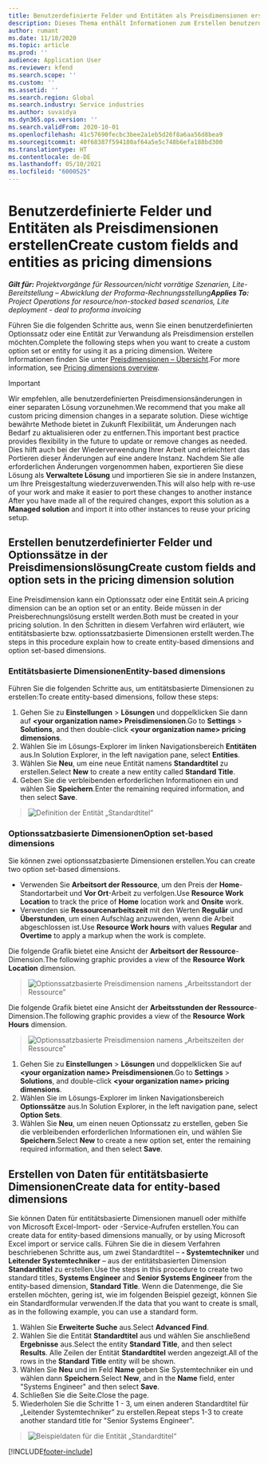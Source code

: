 ```yaml
---
title: Benutzerdefinierte Felder und Entitäten als Preisdimensionen erstellen
description: Dieses Thema enthält Informationen zum Erstellen benutzerdefinierter Optionssätze oder Entitäten.
author: rumant
ms.date: 11/18/2020
ms.topic: article
ms.prod: ''
audience: Application User
ms.reviewer: kfend
ms.search.scope: ''
ms.custom: ''
ms.assetid: ''
ms.search.region: Global
ms.search.industry: Service industries
ms.author: suvaidya
ms.dyn365.ops.version: ''
ms.search.validFrom: 2020-10-01
ms.openlocfilehash: 41c57690fecbc3bee2a1eb5d26f8a6aa56d8bea9
ms.sourcegitcommit: 40f68387f594180af64a5e5c748b6efa188bd300
ms.translationtype: HT
ms.contentlocale: de-DE
ms.lasthandoff: 05/10/2021
ms.locfileid: "6000525"
---
```

# <a name="create-custom-fields-and-entities-as-pricing-dimensions"></a><span data-ttu-id="a6158-103">Benutzerdefinierte Felder und Entitäten als Preisdimensionen erstellen</span><span class="sxs-lookup"><span data-stu-id="a6158-103">Create custom fields and entities as pricing dimensions</span></span>

<span data-ttu-id="a6158-104">_**Gilt für:** Projektvorgänge für Ressourcen/nicht vorrätige Szenarien, Lite-Bereitstellung – Abwicklung der Proforma-Rechnungsstellung_</span><span class="sxs-lookup"><span data-stu-id="a6158-104">_**Applies To:** Project Operations for resource/non-stocked based scenarios, Lite deployment - deal to proforma invoicing_</span></span>

<span data-ttu-id="a6158-105">Führen Sie die folgenden Schritte aus, wenn Sie einen benutzerdefinierten Optionssatz oder eine Entität zur Verwandung als Preisdimension erstellen möchten.</span><span class="sxs-lookup"><span data-stu-id="a6158-105">Complete the following steps when you want to create a custom option set or entity for using it as a pricing dimension.</span></span> <span data-ttu-id="a6158-106">Weitere Informationen finden Sie unter [Preisdimensionen – Übersicht](pricing-dimensions-overview.md).</span><span class="sxs-lookup"><span data-stu-id="a6158-106">For more information, see [Pricing dimensions overview](pricing-dimensions-overview.md).</span></span>  

> [!IMPORTANT]
> <span data-ttu-id="a6158-107">Wir empfehlen, alle benutzerdefinierten Preisdimensionsänderungen in einer separaten Lösung vorzunehmen.</span><span class="sxs-lookup"><span data-stu-id="a6158-107">We recommend that you make all custom pricing dimension changes in a separate solution.</span></span> <span data-ttu-id="a6158-108">Diese wichtige bewährte Methode bietet in Zukunft Flexibilität, um Änderungen nach Bedarf zu aktualisieren oder zu entfernen.</span><span class="sxs-lookup"><span data-stu-id="a6158-108">This important best practice provides flexibility in the future to update or remove changes as needed.</span></span> <span data-ttu-id="a6158-109">Dies hilft auch bei der Wiederverwendung Ihrer Arbeit und erleichtert das Portieren dieser Änderungen auf eine andere Instanz. Nachdem Sie alle erforderlichen Änderungen vorgenommen haben, exportieren Sie diese Lösung als **Verwaltete Lösung** und importieren Sie sie in andere Instanzen, um Ihre Preisgestaltung wiederzuverwenden.</span><span class="sxs-lookup"><span data-stu-id="a6158-109">This will also help with re-use of your work and make it easier to port these changes to another instance After you have made all of the required changes, export this solution as a **Managed solution** and import it into other instances to reuse your pricing setup.</span></span>

  
## <a name="create-custom-fields-and-option-sets-in-the-pricing-dimension-solution"></a><span data-ttu-id="a6158-110">Erstellen benutzerdefinierter Felder und Optionssätze in der Preisdimensionslösung</span><span class="sxs-lookup"><span data-stu-id="a6158-110">Create custom fields and option sets in the pricing dimension solution</span></span>

<span data-ttu-id="a6158-111">Eine Preisdimension kann ein Optionssatz oder eine Entität sein.</span><span class="sxs-lookup"><span data-stu-id="a6158-111">A pricing dimension can be an option set or an entity.</span></span> <span data-ttu-id="a6158-112">Beide müssen in der Preisberechnungslösung erstellt werden.</span><span class="sxs-lookup"><span data-stu-id="a6158-112">Both must be created in your pricing solution.</span></span> <span data-ttu-id="a6158-113">In den Schritten in diesem Verfahren wird erläutert, wie entitätsbasierte bzw. optionssatzbasierte Dimensionen erstellt werden.</span><span class="sxs-lookup"><span data-stu-id="a6158-113">The steps in this procedure explain how to create entity-based dimensions and option set-based dimensions.</span></span>

### <a name="entity-based-dimensions"></a><span data-ttu-id="a6158-114">Entitätsbasierte Dimensionen</span><span class="sxs-lookup"><span data-stu-id="a6158-114">Entity-based dimensions</span></span>
<span data-ttu-id="a6158-115">Führen Sie die folgenden Schritte aus, um entitätsbasierte Dimensionen zu erstellen:</span><span class="sxs-lookup"><span data-stu-id="a6158-115">To create entity-based dimensions, follow these steps:</span></span>

1. <span data-ttu-id="a6158-116">Gehen Sie zu **Einstellungen** > **Lösungen** und doppelklicken Sie dann auf **\<your organization name> Preisdimensionen**.</span><span class="sxs-lookup"><span data-stu-id="a6158-116">Go to **Settings** > **Solutions**, and then double-click **\<your organization name> pricing dimensions**.</span></span>
2. <span data-ttu-id="a6158-117">Wählen Sie im Lösungs-Explorer im linken Navigationsbereich **Entitäten** aus.</span><span class="sxs-lookup"><span data-stu-id="a6158-117">In Solution Explorer, in the left navigation pane, select **Entities**.</span></span>
3. <span data-ttu-id="a6158-118">Wählen Sie **Neu**, um eine neue Entität namens **Standardtitel** zu erstellen.</span><span class="sxs-lookup"><span data-stu-id="a6158-118">Select **New** to create a new entity called **Standard Title**.</span></span> 
4. <span data-ttu-id="a6158-119">Geben Sie die verbleibenden erforderlichen Informationen ein und wählen Sie **Speichern**.</span><span class="sxs-lookup"><span data-stu-id="a6158-119">Enter the remaining required information, and then select **Save**.</span></span>

> ![Definition der Entität „Standardtitel”](media/Standard-Title-entity-definition.png)

### <a name="option-set-based-dimensions"></a><span data-ttu-id="a6158-121">Optionssatzbasierte Dimensionen</span><span class="sxs-lookup"><span data-stu-id="a6158-121">Option set-based dimensions</span></span> 
<span data-ttu-id="a6158-122">Sie können zwei optionssatzbasierte Dimensionen erstellen.</span><span class="sxs-lookup"><span data-stu-id="a6158-122">You can create two option set-based dimensions.</span></span> 

- <span data-ttu-id="a6158-123">Verwenden Sie **Arbeitsort der Ressource**, um den Preis der **Home**-Standortarbeit und **Vor Ort**-Arbeit zu verfolgen.</span><span class="sxs-lookup"><span data-stu-id="a6158-123">Use **Resource Work Location** to track the price of **Home** location work and **Onsite** work.</span></span> 
- <span data-ttu-id="a6158-124">Verwenden sie **Ressourcenarbeitszeit** mit den Werten **Regulär** und **Überstunden**, um einen Aufschlag anzuwenden, wenn die Arbeit abgeschlossen ist.</span><span class="sxs-lookup"><span data-stu-id="a6158-124">Use **Resource Work hours** with values **Regular** and **Overtime** to apply a markup when the work is complete.</span></span>

<span data-ttu-id="a6158-125">Die folgende Grafik bietet eine Ansicht der **Arbeitsort der Ressource**-Dimension.</span><span class="sxs-lookup"><span data-stu-id="a6158-125">The following graphic provides a view of the **Resource Work Location** dimension.</span></span> 

> ![Optionssatzbasierte Preisdimension namens „Arbeitsstandort der Ressource”](media/Option-set-PD-called-Resource-Work-Location.png)

<span data-ttu-id="a6158-127">Die folgende Grafik bietet eine Ansicht der **Arbeitsstunden der Ressource**-Dimension.</span><span class="sxs-lookup"><span data-stu-id="a6158-127">The following graphic provides a view of the **Resource Work Hours** dimension.</span></span> 

> ![Optionssatzbasierte Preisdimension namens „Arbeitszeiten der Ressource”](media/Option-set-PD-called-Resource-Work-Hours.png)

1. <span data-ttu-id="a6158-129">Gehen Sie zu **Einstellungen** > **Lösungen** und doppelklicken Sie auf  **\<your organization name> Preisdimensionen**.</span><span class="sxs-lookup"><span data-stu-id="a6158-129">Go to **Settings** > **Solutions**, and double-click  **\<your organization name> pricing dimensions**.</span></span> 
2. <span data-ttu-id="a6158-130">Wählen Sie im Lösungs-Explorer im linken Navigationsbereich **Optionssätze** aus.</span><span class="sxs-lookup"><span data-stu-id="a6158-130">In Solution Explorer, in the left navigation pane, select  **Option Sets**.</span></span> 
3. <span data-ttu-id="a6158-131">Wählen Sie **Neu**, um einen neuen Optionssatz zu erstellen, geben Sie die verbleibenden erforderlichen Informationen ein, und wählen Sie **Speichern**.</span><span class="sxs-lookup"><span data-stu-id="a6158-131">Select **New** to create a new option set, enter the remaining required information, and then select **Save**.</span></span>

## <a name="create-data-for-entity-based-dimensions"></a><span data-ttu-id="a6158-132">Erstellen von Daten für entitätsbasierte Dimensionen</span><span class="sxs-lookup"><span data-stu-id="a6158-132">Create data for entity-based dimensions</span></span>

<span data-ttu-id="a6158-133">Sie können Daten für entitätsbasierte Dimensionen manuell oder mithilfe von Microsoft Excel-Import- oder -Service-Aufrufen erstellen.</span><span class="sxs-lookup"><span data-stu-id="a6158-133">You can create data for entity-based dimensions manually, or by using Microsoft Excel import or service calls.</span></span> <span data-ttu-id="a6158-134">Führen Sie die in diesem Verfahren beschriebenen Schritte aus, um zwei Standardtitel – **- Systemtechniker** und **Leitender Systemtechniker** – aus der entitätsbasierten Dimension **Standardtitel** zu erstellen.</span><span class="sxs-lookup"><span data-stu-id="a6158-134">Use the steps in this procedure to create two standard titles, **Systems Engineer** and **Senior Systems Engineer** from the entity-based dimension, **Standard Title**.</span></span> <span data-ttu-id="a6158-135">Wenn die Datenmenge, die Sie erstellen möchten, gering ist, wie im folgenden Beispiel gezeigt, können Sie ein Standardformular verwenden.</span><span class="sxs-lookup"><span data-stu-id="a6158-135">If the data that you want to create is small, as in the following example, you can use a standard form.</span></span>

1. <span data-ttu-id="a6158-136">Wählen Sie **Erweiterte Suche** aus.</span><span class="sxs-lookup"><span data-stu-id="a6158-136">Select **Advanced Find**.</span></span>
2. <span data-ttu-id="a6158-137">Wählen Sie die Entität **Standardtitel** aus und wählen Sie anschließend **Ergebnisse** aus.</span><span class="sxs-lookup"><span data-stu-id="a6158-137">Select the entity **Standard Title**, and then select **Results**.</span></span> <span data-ttu-id="a6158-138">Alle Zeilen der Entität **Standardtitel** werden angezeigt.</span><span class="sxs-lookup"><span data-stu-id="a6158-138">All of the rows in the **Standard Title** entity will be shown.</span></span>
3. <span data-ttu-id="a6158-139">Wählen Sie **Neu** und im Feld **Name** geben Sie Systemtechniker ein und wählen dann **Speichern**.</span><span class="sxs-lookup"><span data-stu-id="a6158-139">Select **New**, and in the **Name** field, enter "Systems Engineer" and then select **Save**.</span></span>
4. <span data-ttu-id="a6158-140">Schließen Sie die Seite.</span><span class="sxs-lookup"><span data-stu-id="a6158-140">Close the page.</span></span> 
5. <span data-ttu-id="a6158-141">Wiederholen Sie die Schritte 1 - 3, um einen anderen Standardtitel für „Leitender Systemtechniker” zu erstellen.</span><span class="sxs-lookup"><span data-stu-id="a6158-141">Repeat steps 1-3 to create another standard title for "Senior Systems Engineer".</span></span>

> ![Beispieldaten für die Entität „Standardtitel“](media/ST-data.png)


[!INCLUDE[footer-include](../includes/footer-banner.md)]